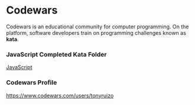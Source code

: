 # Codewars

Codewars is an educational community for computer programming. On the platform, software developers train on programming challenges known as **kata**.

### JavaScript Completed Kata Folder

<a href="https://github.com/truizormeno/codewars/tree/main/Javascript">JavaScript</a>

### Codewars Profile

<a href="https://www.codewars.com/users/tonyruizo">https://www.codewars.com/users/tonyruizo</a>
